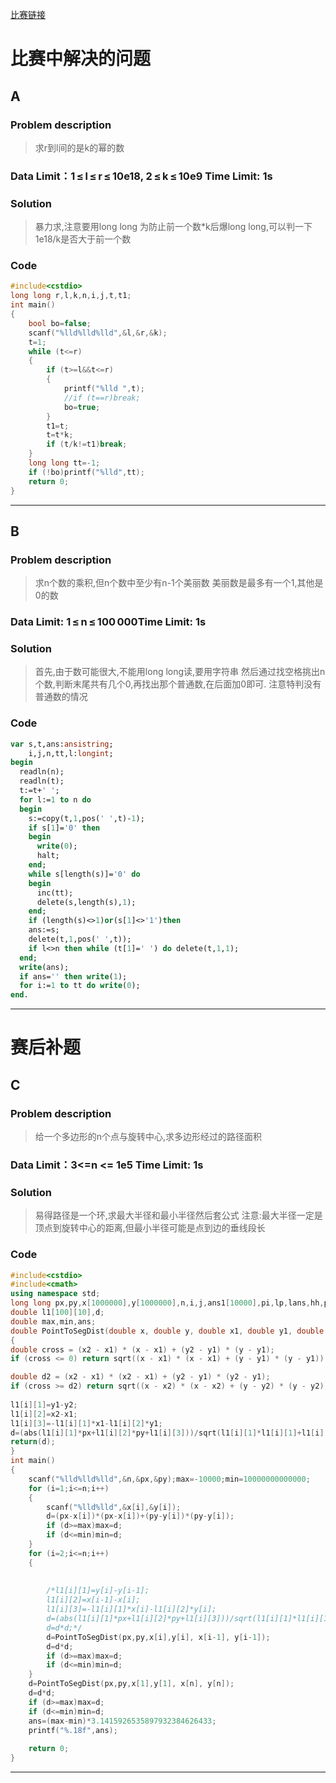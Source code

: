 [比赛链接](https://www.codeforces.com)

# 比赛中解决的问题
## A
### Problem description
> 求r到l间的是k的幂的数

### Data Limit：1 ≤ l ≤ r ≤ 10e18, 2 ≤ k ≤ 10e9  Time Limit: 1s

### Solution
>暴力求,注意要用long long
为防止前一个数*k后爆long long,可以判一下1e18/k是否大于前一个数

### Code
```cpp
#include<cstdio>
long long r,l,k,n,i,j,t,t1;
int main()
{
	bool bo=false;
	scanf("%lld%lld%lld",&l,&r,&k);
	t=1;
	while (t<=r)
	{
		if (t>=l&&t<=r)
		{
			printf("%lld ",t);
			//if (t==r)break;
			bo=true;
		}
		t1=t;					
		t=t*k;					
		if (t/k!=t1)break;
	}
	long long tt=-1;
	if (!bo)printf("%lld",tt);
	return 0;
}
```
*****


## B
### Problem description
> 求n个数的乘积,但n个数中至少有n-1个美丽数
美丽数是最多有一个1,其他是0的数

### Data Limit: 1 ≤ n ≤ 100 000Time Limit: 1s
### Solution
> 首先,由于数可能很大,不能用long long读,要用字符串
然后通过找空格挑出n个数,判断末尾共有几个0,再找出那个普通数,在后面加0即可.
注意特判没有普通数的情况

### Code
```pas
var s,t,ans:ansistring;
    i,j,n,tt,l:longint;
begin
  readln(n);
  readln(t);
  t:=t+' ';
  for l:=1 to n do
  begin
    s:=copy(t,1,pos(' ',t)-1);
    if s[1]='0' then
    begin
      write(0);
      halt;
    end;
    while s[length(s)]='0' do
    begin
      inc(tt);
      delete(s,length(s),1);
    end;
    if (length(s)<>1)or(s[1]<>'1')then
    ans:=s;
    delete(t,1,pos(' ',t));
    if l<>n then while (t[1]=' ') do delete(t,1,1);
  end;
  write(ans);
  if ans='' then write(1);
  for i:=1 to tt do write(0);
end.
```
*****

# 赛后补题

## C
### Problem description
> 给一个多边形的n个点与旋转中心,求多边形经过的路径面积

### Data Limit：3<=n <= 1e5  Time Limit: 1s

### Solution
> 易得路径是一个环,求最大半径和最小半径然后套公式
注意:最大半径一定是顶点到旋转中心的距离,但最小半径可能是点到边的垂线段长

### Code
```cpp
#include<cstdio>
#include<cmath>
using namespace std;
long long px,py,x[1000000],y[1000000],n,i,j,ans1[10000],pi,lp,lans,hh,p[1000000],lll[10000],ll;
double l1[100][10],d;
double max,min,ans;
double PointToSegDist(double x, double y, double x1, double y1, double x2, double y2)
{
double cross = (x2 - x1) * (x - x1) + (y2 - y1) * (y - y1);
if (cross <= 0) return sqrt((x - x1) * (x - x1) + (y - y1) * (y - y1));

double d2 = (x2 - x1) * (x2 - x1) + (y2 - y1) * (y2 - y1);
if (cross >= d2) return sqrt((x - x2) * (x - x2) + (y - y2) * (y - y2));
 
l1[i][1]=y1-y2;
l1[i][2]=x2-x1;
l1[i][3]=-l1[i][1]*x1-l1[i][2]*y1;
d=(abs(l1[i][1]*px+l1[i][2]*py+l1[i][3]))/sqrt(l1[i][1]*l1[i][1]+l1[i][2]*l1[i][2]);
return(d);
}
int main()
{
	scanf("%lld%lld%lld",&n,&px,&py);max=-10000;min=10000000000000;
	for (i=1;i<=n;i++)
	{
		scanf("%lld%lld",&x[i],&y[i]);
		d=(px-x[i])*(px-x[i])+(py-y[i])*(py-y[i]);
		if (d>=max)max=d;
		if (d<=min)min=d;
	}
	for (i=2;i<=n;i++)
	{
		
		
		/*l1[i][1]=y[i]-y[i-1];
		l1[i][2]=x[i-1]-x[i];
		l1[i][3]=-l1[i][1]*x[i]-l1[i][2]*y[i];
		d=(abs(l1[i][1]*px+l1[i][2]*py+l1[i][3]))/sqrt(l1[i][1]*l1[i][1]+l1[i][2]*l1[i][2]);
		d=d*d;*/
		d=PointToSegDist(px,py,x[i],y[i], x[i-1], y[i-1]);
		d=d*d;
		if (d>=max)max=d;
		if (d<=min)min=d;
	}
	d=PointToSegDist(px,py,x[1],y[1], x[n], y[n]);
	d=d*d;
	if (d>=max)max=d;
	if (d<=min)min=d;
	ans=(max-min)*3.1415926535897932384626433;
	printf("%.18f",ans);
	
	return 0;
}
```
*****


